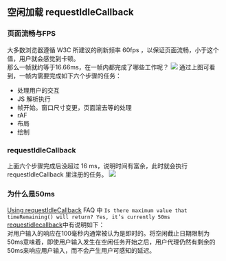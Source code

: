 ## 空闲加载 requestIdleCallback

### 页面流畅与FPS
大多数浏览器遵循 W3C 所建议的刷新频率 60fps ，以保证页面流畅，小于这个值，用户就会感觉到卡顿。<br />
那么一帧就约等于16.66ms，在一帧内都完成了哪些工作呢？
![](https://media.winbaoxian.com/autoUpload/common/51423451-4a5f1f80-1bfb-11e9-8c0a-597f0d52f4c0_1518b3c47482d12.png)
通过上图可看到，一帧内需要完成如下六个步骤的任务：
* 处理用户的交互
* JS 解析执行
* 帧开始。窗口尺寸变更，页面滚去等的处理
* rAF
* 布局
* 绘制

### requestIdleCallback
上面六个步骤完成后没超过 16 ms，说明时间有富余，此时就会执行 requestIdleCallback 里注册的任务。
![](https://media.winbaoxian.com/autoUpload/common/51231779-9b72d780-199f-11e9-8e65-eb9df90921ce_b0697232e6cec07.png)

### 为什么是50ms
[Using requestIdleCallback](https://developers.google.com/web/updates/2015/08/using-requestidlecallback) FAQ 中 `Is there maximum value that timeRemaining() will return? Yes, it’s currently 50ms`
[requestidlecallback](https://w3c.github.io/requestidlecallback/)中有说明如下：<br />
对用户输入的响应在100毫秒内通常被认为是即时的。将空闲截止日期限制为50ms意味着，即使用户输入发生在空闲任务开始之后，用户代理仍然有剩余的50ms来响应用户输入，而不会产生用户可感知的延迟。